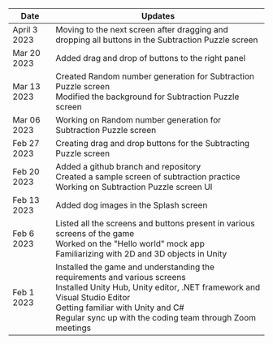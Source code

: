 | Date  | Updates |
| ------------- | ------------- |
| April 3 2023 |	Moving to the next screen after dragging and dropping all buttons in the Subtraction Puzzle screen |
| Mar 20 2023 |	Added drag and drop of buttons to the right panel |
| Mar 13 2023 |	Created Random number generation for Subtraction Puzzle screen <br> Modified the background for Subtraction Puzzle screen |
| Mar 06 2023 |	Working on Random number generation for Subtraction Puzzle screen |
| Feb 27 2023  | Creating drag and drop buttons for the Subtracting Puzzle screen|
| Feb 20 2023 | Added a github branch and repository <br>	Created a sample screen of subtraction practice <br> Working on Subtraction Puzzle screen UI|
| Feb 13 2023 |	Added dog images in the Splash screen |
| Feb 6 2023 | Listed all the screens and buttons present in various screens of the game <br>	Worked on the "Hello world" mock app <br>	Familiarizing with 2D and 3D objects in Unity |
| Feb 1 2023 | Installed the game and understanding the requirements and various screens <br>	Installed Unity Hub, Unity editor, .NET framework and Visual Studio Editor <br> Getting familiar with Unity and C# <br> Regular sync up with the coding team through Zoom meetings |

